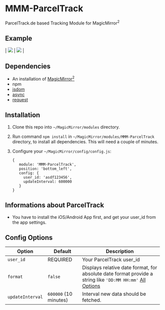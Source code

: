 # MMM-ParcelTrack
ParcelTrack.de based Tracking Module for MagicMirror<sup>2</sup>

## Example

| ![](.github/example.jpg) | ![](.github/example2.jpg) |

## Dependencies
  * An installation of [MagicMirror<sup>2</sup>](https://github.com/MichMich/MagicMirror)
  * npm
  * [jsdom](https://www.npmjs.com/package/jsdom)
  * [async](https://www.npmjs.com/package/async)
  * [request](https://www.npmjs.com/package/request)

## Installation
 1. Clone this repo into `~/MagicMirror/modules` directory.
 2. Run command `npm install` in `~/MagicMirror/modules/MMM-ParcelTrack` directory, to install all dependencies. This will need a couple of minutes.
 3. Configure your `~/MagicMirror/config/config.js`:

     ```
     {
        module: 'MMM-ParcelTrack',
        position: 'bottom_left',
        config: {
          user_id: 'asdf123456',
          updateInterval: 600000
        }
     }
     ```

## Informations about ParcelTrack
  * You have to install the iOS/Android App first, and get your user_id from the app settings.

## Config Options
| **Option** | **Default** | **Description** |
| --- | --- | --- |
| `user_id` | REQUIRED | Your ParcelTrack user_id |
| `format` | `false` | Displays relative date format, for absolute date format provide a string like `'DD:MM HH:mm'` [All Options](http://momentjs.com/docs/#/displaying/format/) |
| `updateInterval` | `600000` (10 minutes) | Interval new data should be fetched. |
